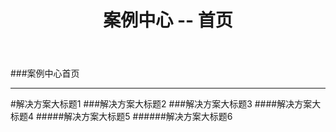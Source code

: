 ﻿---
layout: solution
title: "案例中心 -- 首页"
categories: [solutioncenter]
---
###案例中心首页
<hr/>
#解决方案大标题1
###解决方案大标题2
###解决方案大标题3
####解决方案大标题4
#####解决方案大标题5
######解决方案大标题6